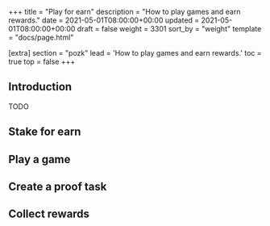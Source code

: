 +++
title = "Play for earn"
description = "How to play games and earn rewards."
date = 2021-05-01T08:00:00+00:00
updated = 2021-05-01T08:00:00+00:00
draft = false
weight = 3301
sort_by = "weight"
template = "docs/page.html"

[extra]
section = "pozk"
lead = 'How to play games and earn rewards.'
toc = true
top = false
+++

## Introduction
TODO

## Stake for earn

## Play a game

## Create a proof task

## Collect rewards
